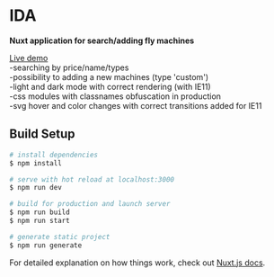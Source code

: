 # IDA

<b>Nuxt application for search/adding fly machines</b>

<a href="https://ida-project.herokuapp.com/">
  Live demo
</a>
<br>
-searching by price/name/types<br>
-possibility to adding a new machines (type 'custom')<br>
-light and dark mode with correct rendering (with IE11)<br>
-css modules with classnames obfuscation in production<br>
-svg hover and color changes with correct transitions added for IE11<br>

## Build Setup

```bash
# install dependencies
$ npm install

# serve with hot reload at localhost:3000
$ npm run dev

# build for production and launch server
$ npm run build
$ npm run start

# generate static project
$ npm run generate
```

For detailed explanation on how things work, check out [Nuxt.js docs](https://nuxtjs.org).
